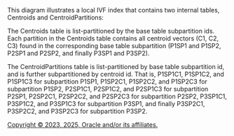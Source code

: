 This diagram illustrates a local IVF index that contains two internal tables, Centroids and CentroidPartitions:

The Centroids table is list-partitioned by the base table subpartition ids. Each partition in the Centroids table contains
            all centroid vectors (C1, C2, C3) found in the corresponding base table subpartition (P1SP1 and P1SP2, P2SP1 and P2SP2, and
            finally P3SP1 and P3SP2).

The CentroidPartitions table is list-partitioned by base table subpartition id, and is further subpartitioned by centroid
            id. That is, P1SP1C1, P1SP1C2, and P1SP1C3 for subpartition P1SP1, P1SP2C1, P1SP2C2, and P1SP2C3 for subpartition P1SP2, P2SP1C1,
            P2SP1C2, and P2SP1C3 for subpartition P2SP1, P2SP2C1, P2SP2C2, and P2SP2C3 for subpartition P2SP2, P3SP1C1, P3SP1C2, and P3SP1C3
            for subpartition P3SP1, and finally P3SP2C1, P3SP2C2, and P3SP2C3 for subpartition P3SP2.

[Copyright © 2023, 2025, Oracle and/or its affiliates.](../../../dcommon/html/cpyr.htm)

